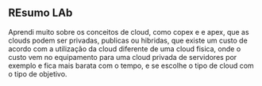 ## REsumo LAb

Aprendi muito sobre os conceitos de cloud, como copex e e apex, que as clouds podem ser privadas, publicas ou hibridas, que existe um custo de acordo com a utilização da cloud diferente de uma cloud fisica,
onde o custo vem no equipamento para uma cloud privada de servidores por exemplo e fica mais barata com o tempo, e se escolhe o tipo de cloud com o tipo de objetivo.
